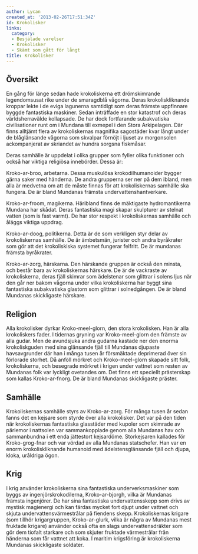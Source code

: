 ```yaml
---
author: Lycan
created_at: '2013-02-26T17:51:34Z'
id: Krokolisker
links:
  category:
  - Besjälade varelser
  - Krokolisker
  - Skämt som gått för långt
title: Krokolisker
---
```


Översikt
--------

En gång för länge sedan hade krokoliskerna ett drömskimrande legendomsusat rike under de smaragdblå
vågorna. Deras krokoliskliknande kroppar lekte i de eviga lagunerna samtidigt som deras främste
uppfinnare byggde fantastiska maskiner. Sedan inträffade en stor katastrof och deras
världsherravälde kollapsade. De har dock fortfarande subakvatiska civilisationer runt om i Mundana
till exmepel i den Stora Arkipelagen. Där finns alltjämt flera av krokoliskernas magnifika
sagostäder kvar långt under de blåglänsande vågorna som skvalpar förnöjt i ljuset av morgonsolen
ackompanjerat av skriandet av hundra sorgsna fiskmåsar.

Deras samhälle är uppdelat i olika grupper som fyller olika funktioner och också har viktiga
religiösa innebörder. Dessa är:

Kroko-ar-broo, arbetarna. Dessa muskulösa krokodilhumanoider bygger gärna saker med händerna. De
andra grupperna ser ner på dem ibland, men alla är medvetna om att de måste finnas för att
krokoliskernas samhälle ska fungera. De är bland Mundanas främsta undervattenshantverkare.

Kroko-ar-froom, magikerna. Häribland finns de mäktigaste hydromantikerna Mundana har skådat. Deras
fantastiska magi skapar skulpturer av stelnat vatten (som is fast varmt). De har stor respekt i
krokoliskernas samhälle och åläggs viktiga uppdrag.

Kroko-ar-doog, politikerna. Detta är de som verkligen styr delar av krokoliskernas samhälle. De är
ämbetsmän, jurister och andra byråkrater som gör att det krokoliskiska systemet fungerar felfritt.
De är mundanas främsta byråkrater.

Kroko-ar-zorg, härskarna. Den härskande gruppen är också den minsta, och består bara av
krokoliskernas härskare. De är de vackraste av krokoliskerna, deras fjäll skimrar som ädelstenar som
glittrar i solens ljus när den går ner bakom vågorna under vilka krokoliskerna har byggt sina
fantastiska subakvatiska glastorn som glittrar i solnedgången. De är bland Mundanas skickligaste
härskare.

Religion
--------

Alla krokolisker dyrkar Kroko-meel-glorn, den stora krokolisken. Han är alla krokoliskers fader. I
tidernas gryning var Kroko-meel-glorn den främste av alla gudar. Men de avundsjuka andra gudarna
kastade ner den enorma krokoliskguden med sina glänsande fjäll till Mundanas djupaste havsavgrunder
där han i många tusen år försmäktade deprimerad över sin förlorade storhet. Då anföll mörkret och
Kroko-meel-glorn skapade sitt folk, krokoliskerna, och besegrade mörkret i krigen under vattnet som
resten av Mundanas folk var lyckligt ovetandes om. Det finns ett speciellt prästerskap som kallas
Kroko-ar-fnorg. De är bland Mundanas skickligaste präster.

Samhälle
--------

Krokoliskernas samhälle styrs av Kroko-ar-zorg. För många tusen år sedan fanns det en kejsare som
styrde över alla krokolisker. Det var på den tiden när krokoliskernas fantastiska glasstäder med
kupoler som skimrade av pärlemor i nattsolen var sammankopplade genom alla Mundanas hav och
sammanbundna i ett enda jättestort kejsardöme. Storkejsaren kallades för Kroko-grog-fnar och var
vördad av alla Mundanas statschefer. Han var en enorm krokoliskliknande humanoid med
ädelstensglänsande fjäll och djupa, kloka, uråldriga ögon.

Krig
----

I krig använder krokoliskerna sina fantastiska underverksmaskiner som byggs av
ingenjörskrokodilerna, Kroko-ar-bjorgh, vilka är Mundanas främsta ingenjörer. De har sina
fantastiska undervattensskepp som drivs av mystisk magienergi och kan färdas mycket fort djupt under
vattnet och skjuta undervattensvärmestrålar på fiendens skepp. Krokoliskernas krigare (som tillhör
krigargruppen, Kroko-ar-glurk, vilka är några av Mundanas mest fruktade krigare) använder också ofta
en slags undervattensdräkter som gör dem tiofalt starkare och som skjuter fruktade värmestrålar från
händerna som får vattnet att koka. I maritim krigsföring är krokoliskerna Mundanas skickligaste
soldater.